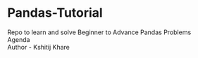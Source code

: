 # Pandas-Tutorial
Repo to learn and solve Beginner to Advance Pandas Problems
<br>
Agenda
<br>
Author - Kshitij Khare